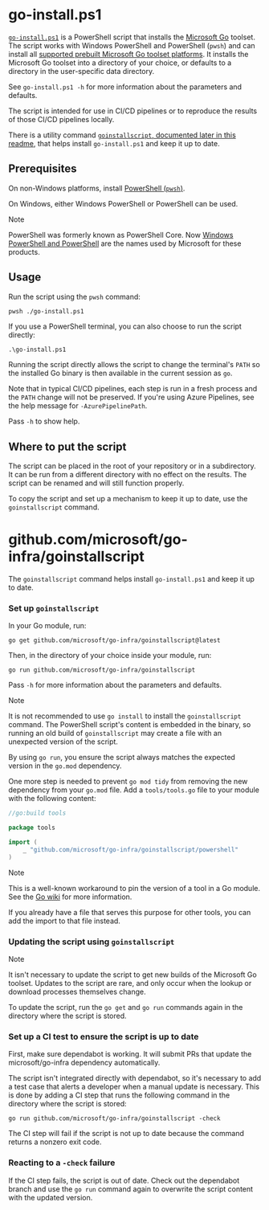 # go-install.ps1

[`go-install.ps1`](powershell/go-install.ps1) is a PowerShell script that installs the [Microsoft Go](https://github.com/microsoft/go) toolset.
The script works with Windows PowerShell and PowerShell (`pwsh`) and can install all [supported prebuilt Microsoft Go toolset platforms](https://github.com/microsoft/go?tab=readme-ov-file#download-and-install).
It installs the Microsoft Go toolset into a directory of your choice, or defaults to a directory in the user-specific data directory.

See `go-install.ps1 -h` for more information about the parameters and defaults.

The script is intended for use in CI/CD pipelines or to reproduce the results of those CI/CD pipelines locally.

There is a utility command [`goinstallscript`, documented later in this readme](#githubcommicrosoftgo-infragoinstallscript), that helps install `go-install.ps1` and keep it up to date.

## Prerequisites

On non-Windows platforms, install [PowerShell (`pwsh`)](https://learn.microsoft.com/en-us/powershell/scripting/install/installing-powershell).

On Windows, either Windows PowerShell or PowerShell can be used.

> [!NOTE]
> PowerShell was formerly known as PowerShell Core.
> Now [Windows PowerShell and PowerShell](https://learn.microsoft.com/en-us/powershell/scripting/what-is-windows-powershell) are the names used by Microsoft for these products.

## Usage

Run the script using the `pwsh` command:

```bash
pwsh ./go-install.ps1
```

If you use a PowerShell terminal, you can also choose to run the script directly:

```
.\go-install.ps1
```

Running the script directly allows the script to change the terminal's `PATH` so the installed Go binary is then available in the current session as `go`.

Note that in typical CI/CD pipelines, each step is run in a fresh process and the `PATH` change will not be preserved.
If you're using Azure Pipelines, see the help message for `-AzurePipelinePath`.

Pass `-h` to show help.

## Where to put the script

The script can be placed in the root of your repository or in a subdirectory.
It can be run from a different directory with no effect on the results.
The script can be renamed and will still function properly.

To copy the script and set up a mechanism to keep it up to date, use the `goinstallscript` command.

# github.com/microsoft/go-infra/goinstallscript

The `goinstallscript` command helps install `go-install.ps1` and keep it up to date.

### Set up `goinstallscript`

In your Go module, run:

```
go get github.com/microsoft/go-infra/goinstallscript@latest
```

Then, in the directory of your choice inside your module, run:

```
go run github.com/microsoft/go-infra/goinstallscript
```

Pass `-h` for more information about the parameters and defaults.

> [!NOTE]
> It is not recommended to use `go install` to install the `goinstallscript` command.
> The PowerShell script's content is embedded in the binary, so running an old build of `goinstallscript` may create a file with an unexpected version of the script.
>
> By using `go run`, you ensure the script always matches the expected version in the `go.mod` dependency.

One more step is needed to prevent `go mod tidy` from removing the new dependency from your `go.mod` file.
Add a `tools/tools.go` file to your module with the following content:

```go
//go:build tools

package tools

import (
	_ "github.com/microsoft/go-infra/goinstallscript/powershell"
)
```

> [!NOTE]
> This is a well-known workaround to pin the version of a tool in a Go module.
> See the [Go wiki](https://go.dev/wiki/Modules#how-can-i-track-tool-dependencies-for-a-module) for more information.
>
> If you already have a file that serves this purpose for other tools, you can add the import to that file instead.

### Updating the script using `goinstallscript`

> [!NOTE]
> It isn't necessary to update the script to get new builds of the Microsoft Go toolset.
> Updates to the script are rare, and only occur when the lookup or download processes themselves change.

To update the script, run the `go get` and `go run` commands again in the directory where the script is stored.

### Set up a CI test to ensure the script is up to date

First, make sure dependabot is working.
It will submit PRs that update the microsoft/go-infra dependency automatically.

The script isn't integrated directly with dependabot, so it's necessary to add a test case that alerts a developer when a manual update is necessary.
This is done by adding a CI step that runs the following command in the directory where the script is stored:

```
go run github.com/microsoft/go-infra/goinstallscript -check
```

The CI step will fail if the script is not up to date because the command returns a nonzero exit code.

### Reacting to a `-check` failure

If the CI step fails, the script is out of date.
Check out the dependabot branch and use the `go run` command again to overwrite the script content with the updated version.
